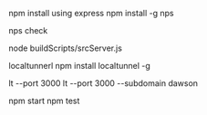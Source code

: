 npm install
using express
npm install -g nps

nps check


node buildScripts/srcServer.js


localtunnerl
npm install localtunnel -g

lt --port 3000
lt --port 3000 --subdomain dawson


npm start
npm test


